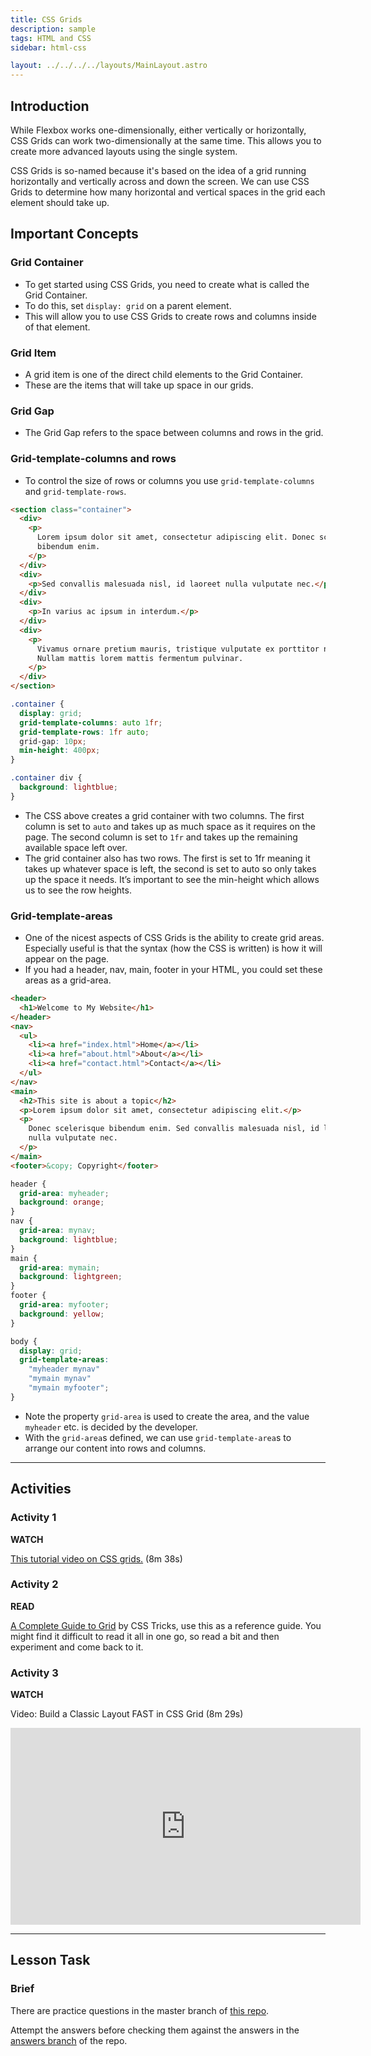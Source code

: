 ```yaml
---
title: CSS Grids
description: sample
tags: HTML and CSS
sidebar: html-css

layout: ../../../../layouts/MainLayout.astro
---
```


## Introduction

While Flexbox works one-dimensionally, either vertically or horizontally, CSS Grids can work two-dimensionally at the same time. This allows you to create more advanced layouts using the single system.

CSS Grids is so-named because it's based on the idea of a grid running horizontally and vertically across and down the screen. We can use CSS Grids to determine how many horizontal and vertical spaces in the grid each element should take up.

## Important Concepts

### Grid Container

- To get started using CSS Grids, you need to create what is called the Grid Container.
- To do this, set `display: grid` on a parent element.
- This will allow you to use CSS Grids to create rows and columns inside of that element.

### Grid Item

- A grid item is one of the direct child elements to the Grid Container.
- These are the items that will take up space in our grids.

### Grid Gap

- The Grid Gap refers to the space between columns and rows in the grid.

### Grid-template-columns and rows

- To control the size of rows or columns you use `grid-template-columns` and `grid-template-rows`.

```html
<section class="container">
  <div>
    <p>
      Lorem ipsum dolor sit amet, consectetur adipiscing elit. Donec scelerisque
      bibendum enim.
    </p>
  </div>
  <div>
    <p>Sed convallis malesuada nisl, id laoreet nulla vulputate nec.</p>
  </div>
  <div>
    <p>In varius ac ipsum in interdum.</p>
  </div>
  <div>
    <p>
      Vivamus ornare pretium mauris, tristique vulputate ex porttitor non.
      Nullam mattis lorem mattis fermentum pulvinar.
    </p>
  </div>
</section>
```

```css
.container {
  display: grid;
  grid-template-columns: auto 1fr;
  grid-template-rows: 1fr auto;
  grid-gap: 10px;
  min-height: 400px;
}

.container div {
  background: lightblue;
}
```

- The CSS above creates a grid container with two columns. The first column is set to `auto` and takes up as much space as it requires on the page. The second column is set to `1fr` and takes up the remaining available space left over.
- The grid container also has two rows. The first is set to 1fr meaning it takes up whatever space is left, the second is set to auto so only takes up the space it needs. It’s important to see the min-height which allows us to see the row heights.

### Grid-template-areas

- One of the nicest aspects of CSS Grids is the ability to create grid areas. Especially useful is that the syntax (how the CSS is written) is how it will appear on the page.
- If you had a header, nav, main, footer in your HTML, you could set these areas as a grid-area.

```html
<header>
  <h1>Welcome to My Website</h1>
</header>
<nav>
  <ul>
    <li><a href="index.html">Home</a></li>
    <li><a href="about.html">About</a></li>
    <li><a href="contact.html">Contact</a></li>
  </ul>
</nav>
<main>
  <h2>This site is about a topic</h2>
  <p>Lorem ipsum dolor sit amet, consectetur adipiscing elit.</p>
  <p>
    Donec scelerisque bibendum enim. Sed convallis malesuada nisl, id laoreet
    nulla vulputate nec.
  </p>
</main>
<footer>&copy; Copyright</footer>
```

```css
header {
  grid-area: myheader;
  background: orange;
}
nav {
  grid-area: mynav;
  background: lightblue;
}
main {
  grid-area: mymain;
  background: lightgreen;
}
footer {
  grid-area: myfooter;
  background: yellow;
}

body {
  display: grid;
  grid-template-areas:
    "myheader mynav"
    "mymain mynav"
    "mymain myfooter";
}
```

- Note the property `grid-area` is used to create the area, and the value `myheader` etc. is decided by the developer.
- With the `grid-area`s defined, we can use `grid-template-area`s to arrange our content into rows and columns.

<hr>

## Activities

### Activity 1

**WATCH**

[This tutorial video on CSS grids.](https://scrimba.com/scrim/cWvWwNcP?pl=paaBbTa) (8m 38s)

### Activity 2

**READ**

[A Complete Guide to Grid](https://css-tricks.com/snippets/css/complete-guide-grid/) by CSS Tricks, use this as a reference guide. You might find it difficult to read it all in one go, so read a bit and then experiment and come back to it.

### Activity 3

**WATCH**

Video: Build a Classic Layout FAST in CSS Grid (8m 29s)

<iframe width="560" height="315" src="https://www.youtube.com/embed/KOvGeFUHAC0" title="YouTube video player" frameborder="0" allow="accelerometer; autoplay; clipboard-write; encrypted-media; gyroscope; picture-in-picture" allowfullscreen></iframe>

<hr>

## Lesson Task

### Brief

There are practice questions in the master branch of [this repo](https://github.com/Noroff-Education/lesson-task-htmlcss-module3-lesson3).

Attempt the answers before checking them against the answers in the [answers branch](https://github.com/Noroff-Education/lesson-task-htmlcss-module3-lesson3/tree/answers) of the repo.
